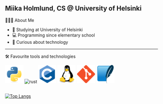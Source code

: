 ## Miika Holmlund, CS @ University of Helsinki
👨🏻‍💻 About Me
- 📖 Studying at University of Helsinki
- 💻 Programming since elementary school
- 🔎 Curious about technology

***

🛠 Favourite tools and technologies
<div>
  <img src="https://github.com/devicons/devicon/blob/master/icons/python/python-original.svg" width="60" height="60" alt="python"></img>
  <img src="https://www.rust-lang.org/logos/rust-logo-128x128.png" width="60" height="60" alt="rust"></img>
  <img src="https://github.com/devicons/devicon/blob/master/icons/c/c-original.svg" width="60" height="60" alt="C"></img>
  <img src="https://github.com/devicons/devicon/blob/master/icons/linux/linux-original.svg" width="60" height="60" alt="linux"></img>
  <img src="https://github.com/devicons/devicon/blob/master/icons/git/git-original.svg" width="60" height="60" alt="linux"></img>
  <img src="https://github.com/devicons/devicon/blob/master/icons/sqlite/sqlite-original.svg" width="60" height="60" alt="linux"></img>
</div>
<br>

[![Top Langs](https://github-readme-stats.vercel.app/api/top-langs/?username=maholmlund&layout=compact)]()
